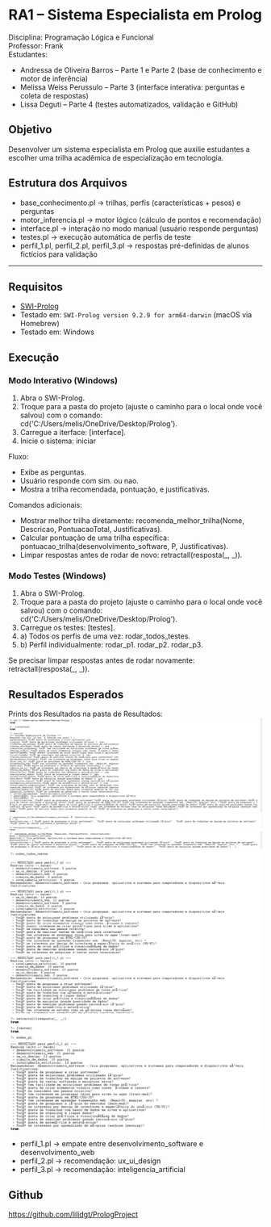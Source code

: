 # RA1 – Sistema Especialista em Prolog  
Disciplina: Programação Lógica e Funcional  
Professor: Frank  
Estudantes:
- Andressa de Oliveira Barros – Parte 1 e Parte 2 (base de conhecimento e motor de inferência)  
- Melissa Weiss Perussulo – Parte 3 (interface interativa: perguntas e coleta de respostas)  
- Lissa Deguti – Parte 4 (testes automatizados, validação e GitHub)  

## Objetivo
Desenvolver um sistema especialista em Prolog que auxilie estudantes a escolher uma trilha acadêmica de especialização em tecnologia.  

## Estrutura dos Arquivos
- base_conhecimento.pl -> trilhas, perfis (características + pesos) e perguntas  
- motor_inferencia.pl -> motor lógico (cálculo de pontos e recomendação)  
- interface.pl -> interação no modo manual (usuário responde perguntas)  
- testes.pl -> execução automática de perfis de teste  
- perfil_1.pl, perfil_2.pl, perfil_3.pl -> respostas pré-definidas de alunos fictícios para validação  

------

## Requisitos
- [SWI-Prolog](https://www.swi-prolog.org/)  
- Testado em: `SWI-Prolog version 9.2.9 for arm64-darwin` (macOS via Homebrew)
- Testado em: Windows 

## Execução

### Modo Interativo (Windows)
1. Abra o SWI-Prolog.  
2. Troque para a pasta do projeto (ajuste o caminho para o local onde você salvou) com o comando:  
    cd('C:/Users/melis/OneDrive/Desktop/Prolog').
3. Carregue a iterface:
    [interface].
4. Inicie o sistema:
    iniciar

Fluxo:
- Exibe as perguntas.
- Usuário responde com sim. ou nao.
- Mostra a trilha recomendada, pontuação, e justificativas.

Comandos adicionais:
- Mostrar melhor trilha diretamente:
    recomenda_melhor_trilha(Nome, Descricao, PontuacaoTotal, Justificativas).
- Calcular pontuação de uma trilha específica:
    pontuacao_trilha(desenvolvimento_software, P, Justificativas).
- Limpar respostas antes de rodar de novo:
    retractall(resposta(_, _)).
    
 ### Modo Testes (Windows)
1. Abra o SWI-Prolog.  
2. Troque para a pasta do projeto (ajuste o caminho para o local onde você salvou) com o comando:  
    cd('C:/Users/melis/OneDrive/Desktop/Prolog').
3. Carregue os testes:
    [testes].
4. a) Todos os perfis de uma vez:
    rodar_todos_testes.
4. b) Perfil individualmente:
    rodar_p1.
    rodar_p2.
    rodar_p3.

Se precisar limpar respostas antes de rodar novamente:
    retractall(resposta(_, _)).

## Resultados Esperados
Prints dos Resultados na pasta de Resultados:  
  ![Interface + Iniciar](ResultadosPrints/interface+iniciar.jpeg)
  ![Pontuação trilha](ResultadosPrints/pontuacao_trilha.jpeg)
  ![Recomendação de melhor trilha](ResultadosPrints/recomendacao_melhor_trilha.jpeg)
  ![Testes de todos os perfis](ResultadosPrints/testes_todosPerfis.jpeg)
  ![Teste do perfil 1](ResultadosPrints/testes_perfil1.jpeg)
  
- perfil_1.pl -> empate entre desenvolvimento_software e desenvolvimento_web
- perfil_2.pl -> recomendação: ux_ui_design
- perfil_3.pl -> recomendação: inteligencia_artificial

## Github
https://github.com/lilidgt/PrologProject

